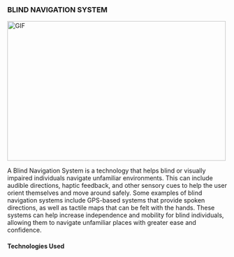 <h3 class="GeneratedText">BLIND NAVIGATION SYSTEM</h3>

<img class="align" align="center" alt="GIF" src="https://github.com/abhisheknaiidu/abhisheknaiidu/blob/master/code.gif?raw=true" width="500" height="320" />
<br>

<p>A Blind Navigation System is a technology that helps blind or visually impaired individuals navigate unfamiliar environments. This can include audible directions, haptic feedback, and other sensory cues to help the user orient themselves and move around safely. Some examples of blind navigation systems include GPS-based systems that provide spoken directions, as well as tactile maps that can be felt with the hands. These systems can help increase independence and mobility for blind individuals, allowing them to navigate unfamiliar places with greater ease and confidence.</p>

<h4> Technologies Used</h4>


